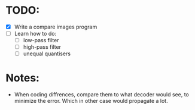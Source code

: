 # TODO:
- [x] Write a compare images program
- [ ] Learn how to do:
    - [ ] low-pass filter
    - [ ] high-pass filter
    - [ ] unequal quantisers 

# Notes:
- When coding diffrences, compare them to what decoder would see, to minimize the error. Which in other case would propagate a lot.
